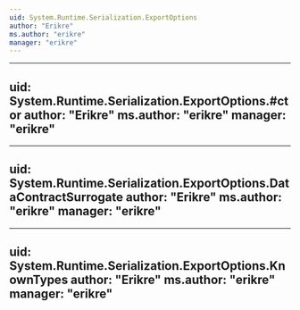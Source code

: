 ```yaml
---
uid: System.Runtime.Serialization.ExportOptions
author: "Erikre"
ms.author: "erikre"
manager: "erikre"
---
```


---
uid: System.Runtime.Serialization.ExportOptions.#ctor
author: "Erikre"
ms.author: "erikre"
manager: "erikre"
---

---
uid: System.Runtime.Serialization.ExportOptions.DataContractSurrogate
author: "Erikre"
ms.author: "erikre"
manager: "erikre"
---

---
uid: System.Runtime.Serialization.ExportOptions.KnownTypes
author: "Erikre"
ms.author: "erikre"
manager: "erikre"
---
